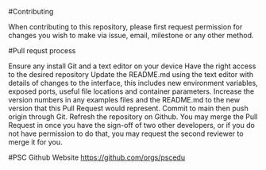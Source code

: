 #Contributing

When contributing to this repository, please first request permission for changes you wish to make via issue, email, milestone or any other method.


#Pull requst process

Ensure any install Git and a text editor on your device 
Have the right access to the desired repository
Update the README.md using the text editor with details of changes to the interface, this includes new environment variables, exposed ports, useful file locations and container parameters.
Increase the version numbers in any examples files and the README.md to the new version that this Pull Request would represent.
Commit to main then  push origin through Git. Refresh the repository on Github. 
You may merge the Pull Request in once you have the sign-off of two other developers, or if you do not have permission to do that, you may request the second reviewer to merge it for you.


#PSC Github Website
https://github.com/orgs/pscedu







